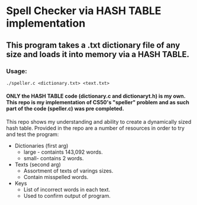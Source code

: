 # Spell Checker via HASH TABLE implementation

## This program takes a .txt dictionary file of any size and loads it into memory via a HASH TABLE. 

### Usage:

```
./speller.c <dictionary.txt> <text.txt>
```



#### ONLY the HASH TABLE code (dictionary.c and dictionaryt.h) is my own. This repo is my implementation of CS50's "speller" problem and as such part of the code (speller.c) was pre completed.


This repo shows my understanding and ability to create a dynamically sized hash table. Provided in the repo are a number of resources in order to try and test the program:

* Dictionaries (first arg)
    * large - containts 143,092 words.
    * small- contains 2 words.
* Texts (second arg)
    * Assortment of texts of varings sizes.
    * Contain misspelled words.
* Keys 
    * List of incorrect words in each text.
    * Used to confirm output of program.
